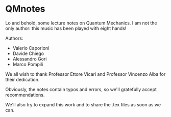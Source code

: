 # QMnotes

Lo and behold, some lecture notes on Quantum Mechanics. I am not the only author: this music has been played with eight hands!

Authors:
- Valerio Caporioni
- Davide Chiego
- Alessandro Gori
- Marco Pompili

We all wish to thank Professor Ettore Vicari and Professor Vincenzo Alba for their dedication.

Obviously, the notes contain typos and errors, so we'll gratefully accept recommendations. 

We'll also try to expand this work and to share the .tex files as soon as we can.

